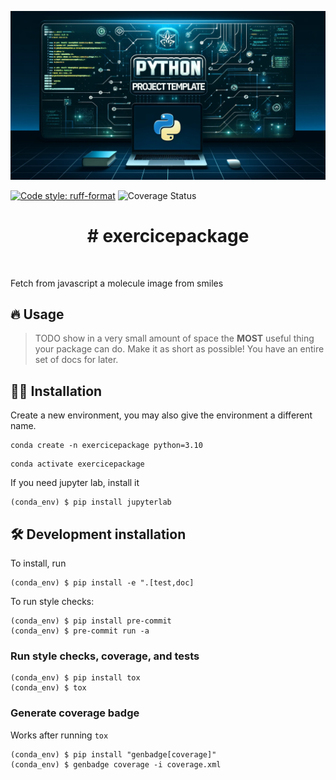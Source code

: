 ![Project Logo](assets/banner.png)

[![Code style: ruff-format](https://img.shields.io/badge/code%20style-ruff_format-6340ac.svg)](https://github.com/astral-sh/ruff)
![Coverage Status](https://raw.githubusercontent.com/Chemikarl/exercicepackage/main/coverage-badge.svg)

<h1 align="center">
# exercicepackage
</h1>

<br>


Fetch from javascript a molecule image from smiles

## 🔥 Usage

> TODO show in a very small amount of space the **MOST** useful thing your package can do.
> Make it as short as possible! You have an entire set of docs for later.

## 👩‍💻 Installation

Create a new environment, you may also give the environment a different name. 

```
conda create -n exercicepackage python=3.10 
```

```
conda activate exercicepackage
```

If you need jupyter lab, install it 

```
(conda_env) $ pip install jupyterlab
```


## 🛠️ Development installation

To install, run

```
(conda_env) $ pip install -e ".[test,doc]
```

To run style checks:

```
(conda_env) $ pip install pre-commit
(conda_env) $ pre-commit run -a
```

### Run style checks, coverage, and tests

```
(conda_env) $ pip install tox
(conda_env) $ tox
```

### Generate coverage badge

Works after running `tox`

```
(conda_env) $ pip install "genbadge[coverage]"
(conda_env) $ genbadge coverage -i coverage.xml
```


